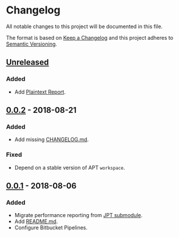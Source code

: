 # Changelog
All notable changes to this project will be documented in this file.

The format is based on [Keep a Changelog](http://keepachangelog.com/en/1.0.0/)
and this project adheres to [Semantic Versioning](http://semver.org/spec/v2.0.0.html).

## [Unreleased]
[Unreleased]: https://bitbucket.org/atlassian/workspace/branches/compare/master%0Drelease-0.0.2

### Added
- Add [Plaintext Report](src/main/kotlin/com/atlassian/performance/tools/report/PlaintextReport.kt).

## [0.0.2] - 2018-08-21
[0.0.2]: https://bitbucket.org/atlassian/workspace/branches/compare/release-0.0.2%0Drelease-0.0.1

### Added
- Add missing [CHANGELOG.md](CHANGELOG.md).

### Fixed
- Depend on a stable version of APT `workspace`.

## [0.0.1] - 2018-08-06
[0.0.1]: https://bitbucket.org/atlassian/report/branches/compare/release-0.0.1%0Dinitial-commit

### Added
- Migrate performance reporting from [JPT submodule].
- Add [README.md](README.md).
- Configure Bitbucket Pipelines.

[JPT submodule]: https://stash.atlassian.com/projects/JIRASERVER/repos/jira-performance-tests/browse/report?at=b63a98c0283b875b212962237b3e3a04e24006cf
